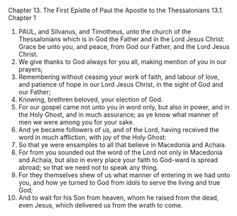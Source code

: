 Chapter 13. The First Epistle of Paul the Apostle to the Thessalonians
13.1. Chapter 1
1. PAUL, and Silvanus, and Timotheus, unto the church of the Thessalonians which is in God the Father and in the Lord Jesus Christ: Grace be unto you, and peace, from God our Father, and the Lord Jesus Christ.
2. We give thanks to God always for you all, making mention of you in our prayers;
3. Remembering without ceasing your work of faith, and labour of love, and patience of hope in our Lord Jesus Christ, in the sight of God and our Father;
4. Knowing, brethren beloved, your election of God.
5. For our gospel came not unto you in word only, but also in power, and in the Holy Ghost, and in much assurance; as ye know what manner of men we were among you for your sake.
6. And ye became followers of us, and of the Lord, having received the word in much affliction, with joy of the Holy Ghost:
7. So that ye were ensamples to all that believe in Macedonia and Achaia.
8. For from you sounded out the word of the Lord not only in Macedonia and Achaia, but also in every place your faith to God-ward is spread abroad; so that we need not to speak any thing.
9. For they themselves shew of us what manner of entering in we had unto you, and how ye turned to God from idols to serve the living and true God;
10. And to wait for his Son from heaven, whom he raised from the dead, even Jesus, which delivered us from the wrath to come.

